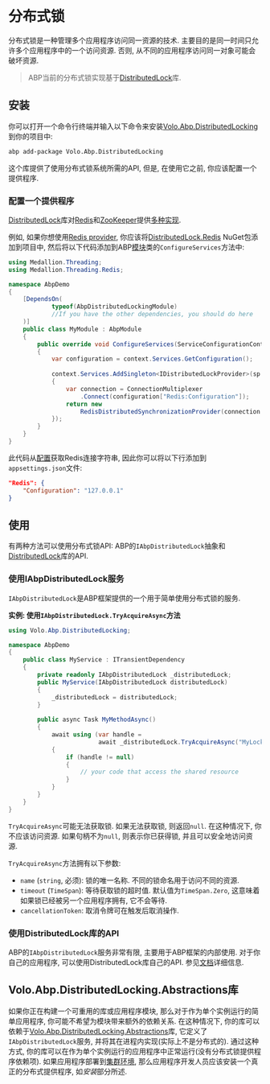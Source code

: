 # 分布式锁
分布式锁是一种管理多个应用程序访问同一资源的技术. 主要目的是同一时间只允许多个应用程序中的一个访问资源. 否则, 从不同的应用程序访问同一对象可能会破坏资源. 

> ABP当前的分布式锁实现基于[DistributedLock](https://github.com/madelson/DistributedLock)库.

## 安装

你可以打开一个命令行终端并输入以下命令来安装[Volo.Abp.DistributedLocking](https://www.nuget.org/packages/Volo.Abp.DistributedLocking)到你的项目中:

````bash
abp add-package Volo.Abp.DistributedLocking
````

这个库提供了使用分布式锁系统所需的API, 但是, 在使用它之前, 你应该配置一个提供程序.

### 配置一个提供程序

[DistributedLock](https://github.com/madelson/DistributedLock)库对[Redis](https://github.com/madelson/DistributedLock/blob/master/docs/DistributedLock.Redis.md)和[ZooKeeper](https://github.com/madelson/DistributedLock/blob/master/docs/DistributedLock.ZooKeeper.md)提供[多种实现](https://github.com/madelson/DistributedLock#implementations).

例如, 如果你想使用[Redis provider](https://github.com/madelson/DistributedLock/blob/master/docs/DistributedLock.Redis.md), 你应该将[DistributedLock.Redis](https://www.nuget.org/packages/DistributedLock.Redis) NuGet包添加到项目中, 然后将以下代码添加到ABP[模块](Module-Development-Basics.md)类的`ConfigureServices`方法中:

````csharp
using Medallion.Threading;
using Medallion.Threading.Redis;

namespace AbpDemo
{
    [DependsOn(
            typeof(AbpDistributedLockingModule)
            //If you have the other dependencies, you should do here
    )]
    public class MyModule : AbpModule
    {
        public override void ConfigureServices(ServiceConfigurationContext context)
        {
            var configuration = context.Services.GetConfiguration();
        
            context.Services.AddSingleton<IDistributedLockProvider>(sp =>
            {
                var connection = ConnectionMultiplexer
                    .Connect(configuration["Redis:Configuration"]);
                return new 
                    RedisDistributedSynchronizationProvider(connection.GetDatabase());
            });
        }
    }
}
````

此代码从[配置](Configuration.md)获取Redis连接字符串, 因此你可以将以下行添加到`appsettings.json`文件:

````json
"Redis": {
    "Configuration": "127.0.0.1"
}
````

## 使用

有两种方法可以使用分布式锁API: ABP的`IAbpDistributedLock`抽象和[DistributedLock](https://github.com/madelson/DistributedLock)库的API.

### 使用IAbpDistributedLock服务

`IAbpDistributedLock`是ABP框架提供的一个用于简单使用分布式锁的服务.

**实例: 使用`IAbpDistributedLock.TryAcquireAsync`方法**

````csharp
using Volo.Abp.DistributedLocking; 

namespace AbpDemo
{
    public class MyService : ITransientDependency
    {
        private readonly IAbpDistributedLock _distributedLock;
		public MyService(IAbpDistributedLock distributedLock)
        {
            _distributedLock = distributedLock;
        }
        
        public async Task MyMethodAsync()
        {
            await using (var handle = 
                         await _distributedLock.TryAcquireAsync("MyLockName"))
            {
                if (handle != null)
                {
                    // your code that access the shared resource
                }
            }   
        }
    }
}
````

`TryAcquireAsync`可能无法获取锁. 如果无法获取锁, 则返回`null`. 在这种情况下, 你不应该访问资源. 如果句柄不为`null`, 则表示你已获得锁, 并且可以安全地访问资源.

`TryAcquireAsync`方法拥有以下参数:

* `name` (`string`, 必须): 锁的唯一名称. 不同的锁命名用于访问不同的资源.
* `timeout` (`TimeSpan`): 等待获取锁的超时值. 默认值为`TimeSpan.Zero`, 这意味着如果锁已经被另一个应用程序拥有, 它不会等待.
* `cancellationToken`: 取消令牌可在触发后取消操作.

### 使用DistributedLock库的API

ABP的`IAbpDistributedLock`服务非常有限, 主要用于ABP框架的内部使用. 对于你自己的应用程序, 可以使用DistributedLock库自己的API. 参见[文档](https://github.com/madelson/DistributedLock)详细信息.

## Volo.Abp.DistributedLocking.Abstractions库

如果你正在构建一个可重用的库或应用程序模块, 那么对于作为单个实例运行的简单应用程序, 你可能不希望为模块带来额外的依赖关系. 在这种情况下, 你的库可以依赖于[Volo.Abp.DistributedLocking.Abstractions](https://nuget.org/packages/Volo.Abp.DistributedLocking.Abstractions)库, 它定义了`IAbpDistributedLock`服务, 并将其在进程内实现(实际上不是分布式的). 通过这种方式, 你的库可以在作为单个实例运行的应用程序中正常运行(没有分布式锁提供程序依赖项). 如果应用程序部署到[集群环境](Deployment/Clustered-Environment.md), 那么应用程序开发人员应该安装一个真正的分布式提供程序, 如*安装*部分所述.
